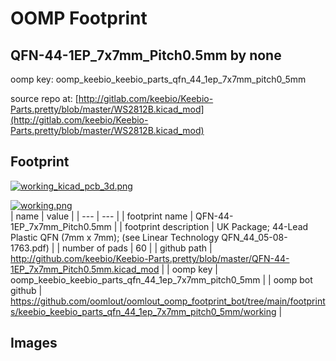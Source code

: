 # OOMP Footprint  
## QFN-44-1EP_7x7mm_Pitch0.5mm  by none  
  
oomp key: oomp_keebio_keebio_parts_qfn_44_1ep_7x7mm_pitch0_5mm  
  
source repo at: [http://gitlab.com/keebio/Keebio-Parts.pretty/blob/master/WS2812B.kicad_mod](http://gitlab.com/keebio/Keebio-Parts.pretty/blob/master/WS2812B.kicad_mod)  
## Footprint  
  
[![working_kicad_pcb_3d.png](working_kicad_pcb_3d_600.png)](working_kicad_pcb_3d.png)  
  
[![working.png](working_600.png)](working.png)  
| name | value | 
| --- | --- | 
| footprint name | QFN-44-1EP_7x7mm_Pitch0.5mm | 
| footprint description | UK Package; 44-Lead Plastic QFN (7mm x 7mm); (see Linear Technology QFN_44_05-08-1763.pdf) | 
| number of pads | 60 | 
| github path | http://github.com/keebio/Keebio-Parts.pretty/blob/master/QFN-44-1EP_7x7mm_Pitch0.5mm.kicad_mod | 
| oomp key | oomp_keebio_keebio_parts_qfn_44_1ep_7x7mm_pitch0_5mm | 
| oomp bot github | https://github.com/oomlout/oomlout_oomp_footprint_bot/tree/main/footprints/keebio_keebio_parts_qfn_44_1ep_7x7mm_pitch0_5mm/working | 
## Images  
